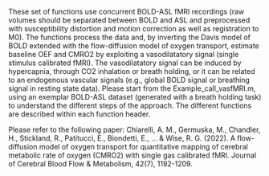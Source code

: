 
These set of functions use  concurrent BOLD-ASL fMRI recordings (raw volumes should be separated between BOLD and ASL and preprocessed with susceptibility distortion
and motion correction as well as registration to M0).
The functions process the data and, by inverting the Davis model of BOLD extended with the flow-diffusion
model of oxygen transport, estimate baseline OEF and CMRO2 by exploiting a vasodilatatory signal (single stimulus calibrated fMRI).
The vasodilatatory signal can be induced by hypercapnia, through CO2 inhalation or breath holding, or it can be related to an endogenous vascular signals (e.g., global BOLD signal or breathing signal in resting state data).
Please start from the Example_call_vasfMRI.m, using an exemplar BOLD-ASL dataset (generated with a breath holding task) to understand the different steps of the approach.
The different functions are described within each function header. 

Please refer to the following paper:
Chiarelli, A. M., Germuska, M., Chandler, H., Stickland, R., Patitucci, E., Biondetti, E., ... & Wise, R. G. (2022). A flow-diffusion model of oxygen transport for quantitative mapping of cerebral metabolic rate of oxygen (CMRO2) with single gas calibrated fMRI. Journal of Cerebral Blood Flow & Metabolism, 42(7), 1192-1209.



